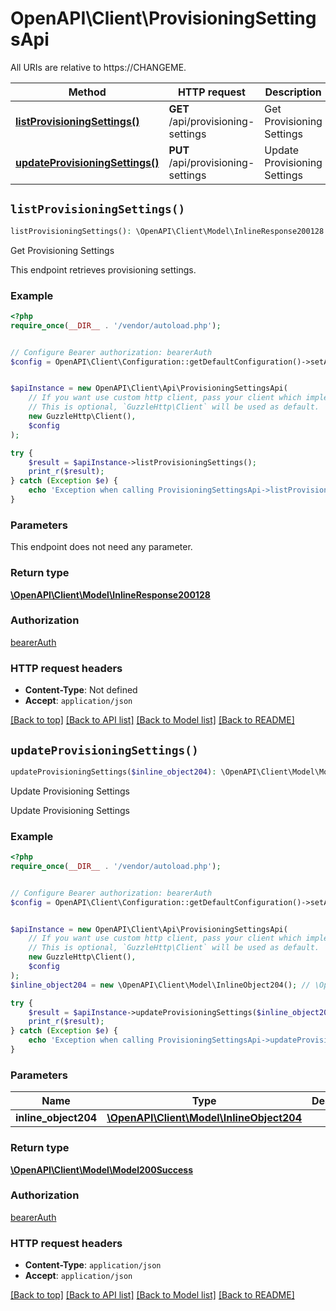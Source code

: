 # OpenAPI\Client\ProvisioningSettingsApi

All URIs are relative to https://CHANGEME.

Method | HTTP request | Description
------------- | ------------- | -------------
[**listProvisioningSettings()**](ProvisioningSettingsApi.md#listProvisioningSettings) | **GET** /api/provisioning-settings | Get Provisioning Settings
[**updateProvisioningSettings()**](ProvisioningSettingsApi.md#updateProvisioningSettings) | **PUT** /api/provisioning-settings | Update Provisioning Settings


## `listProvisioningSettings()`

```php
listProvisioningSettings(): \OpenAPI\Client\Model\InlineResponse200128
```

Get Provisioning Settings

This endpoint retrieves provisioning settings.

### Example

```php
<?php
require_once(__DIR__ . '/vendor/autoload.php');


// Configure Bearer authorization: bearerAuth
$config = OpenAPI\Client\Configuration::getDefaultConfiguration()->setAccessToken('YOUR_ACCESS_TOKEN');


$apiInstance = new OpenAPI\Client\Api\ProvisioningSettingsApi(
    // If you want use custom http client, pass your client which implements `GuzzleHttp\ClientInterface`.
    // This is optional, `GuzzleHttp\Client` will be used as default.
    new GuzzleHttp\Client(),
    $config
);

try {
    $result = $apiInstance->listProvisioningSettings();
    print_r($result);
} catch (Exception $e) {
    echo 'Exception when calling ProvisioningSettingsApi->listProvisioningSettings: ', $e->getMessage(), PHP_EOL;
}
```

### Parameters

This endpoint does not need any parameter.

### Return type

[**\OpenAPI\Client\Model\InlineResponse200128**](../Model/InlineResponse200128.md)

### Authorization

[bearerAuth](../../README.md#bearerAuth)

### HTTP request headers

- **Content-Type**: Not defined
- **Accept**: `application/json`

[[Back to top]](#) [[Back to API list]](../../README.md#endpoints)
[[Back to Model list]](../../README.md#models)
[[Back to README]](../../README.md)

## `updateProvisioningSettings()`

```php
updateProvisioningSettings($inline_object204): \OpenAPI\Client\Model\Model200Success
```

Update Provisioning Settings

Update Provisioning Settings

### Example

```php
<?php
require_once(__DIR__ . '/vendor/autoload.php');


// Configure Bearer authorization: bearerAuth
$config = OpenAPI\Client\Configuration::getDefaultConfiguration()->setAccessToken('YOUR_ACCESS_TOKEN');


$apiInstance = new OpenAPI\Client\Api\ProvisioningSettingsApi(
    // If you want use custom http client, pass your client which implements `GuzzleHttp\ClientInterface`.
    // This is optional, `GuzzleHttp\Client` will be used as default.
    new GuzzleHttp\Client(),
    $config
);
$inline_object204 = new \OpenAPI\Client\Model\InlineObject204(); // \OpenAPI\Client\Model\InlineObject204

try {
    $result = $apiInstance->updateProvisioningSettings($inline_object204);
    print_r($result);
} catch (Exception $e) {
    echo 'Exception when calling ProvisioningSettingsApi->updateProvisioningSettings: ', $e->getMessage(), PHP_EOL;
}
```

### Parameters

Name | Type | Description  | Notes
------------- | ------------- | ------------- | -------------
 **inline_object204** | [**\OpenAPI\Client\Model\InlineObject204**](../Model/InlineObject204.md)|  | [optional]

### Return type

[**\OpenAPI\Client\Model\Model200Success**](../Model/Model200Success.md)

### Authorization

[bearerAuth](../../README.md#bearerAuth)

### HTTP request headers

- **Content-Type**: `application/json`
- **Accept**: `application/json`

[[Back to top]](#) [[Back to API list]](../../README.md#endpoints)
[[Back to Model list]](../../README.md#models)
[[Back to README]](../../README.md)
